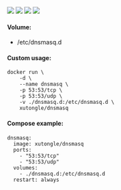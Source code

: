 ![](https://img.shields.io/badge/Dnsmasq-2.76-brightgreen.svg) ![](https://img.shields.io/badge/Dnsmasq-3.4-brightgreen.svg) ![](https://img.shields.io/docker/stars/xutongle/dnsmasq.svg) ![](https://img.shields.io/docker/pulls/xutongle/dnsmasq.svg)

#### Volume:

- /etc/dnsmasq.d

#### Custom usage:

    docker run \
        -d \
        --name dnsmasq \
        -p 53:53/tcp \
        -p 53:53/udp \
        -v ./dnsmasq.d:/etc/dnsmasq.d \
        xutongle/dnsmasq

#### Compose example:

    dnsmasq:
      image: xutongle/dnsmasq
      ports:
        - "53:53/tcp"
        - "53:53/udp"
      volumes:
        - ./dnsmasq.d:/etc/dnsmasq.d
      restart: always
